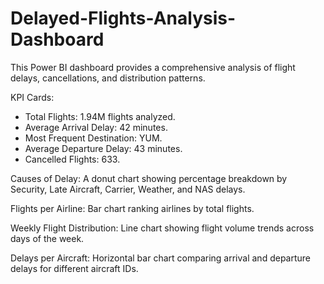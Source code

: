 # Delayed-Flights-Analysis-Dashboard
This Power BI dashboard provides a comprehensive analysis of flight delays, cancellations, and distribution patterns.

KPI Cards:

- Total Flights: 1.94M flights analyzed.
- Average Arrival Delay: 42 minutes.
- Most Frequent Destination: YUM.
- Average Departure Delay: 43 minutes.
- Cancelled Flights: 633.

Causes of Delay: A donut chart showing percentage breakdown by Security, Late Aircraft, Carrier, Weather, and NAS delays.

Flights per Airline: Bar chart ranking airlines by total flights.

Weekly Flight Distribution: Line chart showing flight volume trends across days of the week.

Delays per Aircraft: Horizontal bar chart comparing arrival and departure delays for different aircraft IDs.
